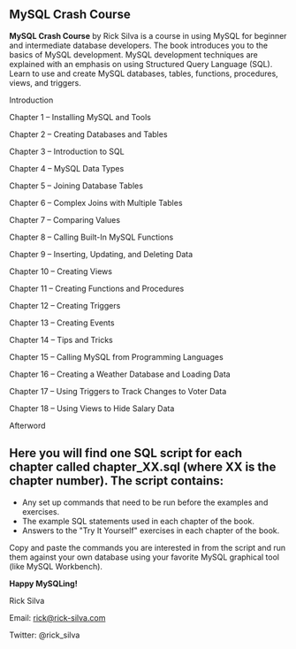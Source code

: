 ## MySQL Crash Course

**MySQL Crash Course** by Rick Silva is a course in using MySQL for beginner and intermediate database developers. The book introduces you to the basics of MySQL development. MySQL development techniques are explained with an emphasis on using Structured Query Language (SQL). Learn to use and create MySQL databases, tables, functions, procedures, views, and triggers.

Introduction

Chapter 1 – Installing MySQL and Tools

Chapter 2 – Creating Databases and Tables

Chapter 3 – Introduction to SQL

Chapter 4 – MySQL Data Types

Chapter 5 – Joining Database Tables

Chapter 6 – Complex Joins with Multiple Tables

Chapter 7 – Comparing Values

Chapter 8 – Calling Built-In MySQL Functions

Chapter 9 – Inserting, Updating, and Deleting Data

Chapter 10 – Creating Views

Chapter 11 – Creating Functions and Procedures

Chapter 12 – Creating Triggers

Chapter 13 – Creating Events

Chapter 14 – Tips and Tricks

Chapter 15 – Calling MySQL from Programming Languages

Chapter 16 – Creating a Weather Database and Loading Data

Chapter 17 – Using Triggers to Track Changes to Voter Data

Chapter 18 – Using Views to Hide Salary Data

Afterword	

## Here you will find one SQL script for each chapter called chapter_XX.sql (where XX is the chapter number). The script contains:
* Any set up commands that need to be run before the examples and exercises.
* The example SQL statements used in each chapter of the book.
* Answers to the "Try It Yourself" exercises in each chapter of the book.

Copy and paste the commands you are interested in from the script and run them against your own database using your favorite MySQL graphical tool (like MySQL Workbench).

**Happy MySQLing!**

Rick Silva

Email: rick@rick-silva.com

Twitter: @rick_silva
